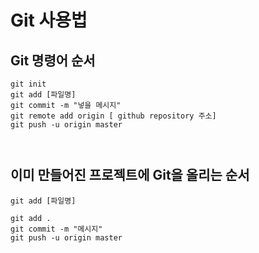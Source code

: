 # Git 사용법



## Git 명령어 순서

```
git init
git add [파일명]
git commit -m "넣을 메시지"
git remote add origin [ github repository 주소]
git push -u origin master



```

## 이미 만들어진 프로젝트에 Git을 올리는 순서 



``` git add [파일명]
git add [파일명]

git add .
git commit -m "메시지"
git push -u origin master
```

